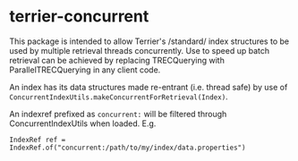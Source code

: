# terrier-concurrent

This package is intended to allow Terrier's /standard/ index structures to be used by multiple retrieval threads concurrently. Use to speed up batch retrieval can be achieved by replacing TRECQuerying with ParallelTRECQuerying in any client code.

An index has its data structures made re-entrant (i.e. thread safe) by use of `ConcurrentIndexUtils.makeConcurrentForRetrieval(Index)`. 

An indexref prefixed as `concurrent:` will be filtered through ConcurrentIndexUtils when loaded. E.g. 

	IndexRef ref = IndexRef.of("concurrent:/path/to/my/index/data.properties")


